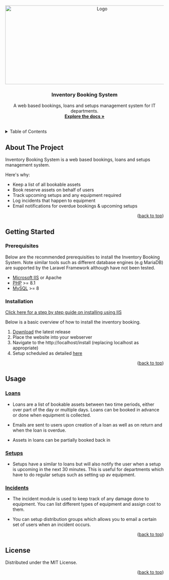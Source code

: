 <a name="readme-top"></a>

<!-- PROJECT LOGO -->
<br />
<div align="center">
  <a href="https://github.com/othneildrew/Best-README-Template">
    <img src="https://github.com/Dragnogd/Inventory-Booking-System/assets/6664974/f351af2c-66e5-41dc-9ea9-aa4bae1926fa" alt="Logo" width="600" height="250">
  </a>

  <h3 align="center">Inventory Booking System</h3>

  <p align="center">
    A web based bookings, loans and setups management system for IT departments.
    <br />
    <a href="https://github.com/Inventory-Booking-System/Inventory-Booking-System/wiki"><strong>Explore the docs »</strong></a>
    <br />
    <br />
    </a>
  </p>
</div>



<!-- TABLE OF CONTENTS -->
<details>
  <summary>Table of Contents</summary>
  <ol>
    <li>
      <a href="#about-the-project">About The Project</a>
    </li>
    <li>
      <a href="#getting-started">Getting Started</a>
      <ul>
        <li><a href="#prerequisites">Prerequisites</a></li>
        <li><a href="#installation">Installation</a></li>
      </ul>
    </li>
    <li><a href="#license">License</a></li>
  </ol>
</details>



<!-- ABOUT THE PROJECT -->
## About The Project

Inventory Booking System is a web based bookings, loans and setups management system.

Here's why:
* Keep a list of all bookable assets
* Book reserve assets on behalf of users
* Track upcoming setups and any equipment required
* Log incidents that happen to equipment
* Email notifications for overdue bookings & upcoming setups

<p align="right">(<a href="#readme-top">back to top</a>)</p>


<!-- GETTING STARTED -->
## Getting Started

### Prerequisites

Below are the recommended prerequisities to install the Inventory Booking System. Note similar tools such as different database engines (e.g MariaDB) are supported by the Laravel Framework although have not been tested.

* [Microsoft IIS](https://www.iis.net/) or Apache
* [PHP](https://windows.php.net/) >= 8.1
* [MySQL](https://www.mysql.com/) >= 8

### Installation

[Click here for a step by step guide on installing using IIS](https://github.com/Dragnogd/Inventory-Booking-System/wiki/Setup-with-IIS)

Below is a basic overview of how to install the inventory booking.

1. [Download](https://github.com/Dragnogd/Inventory-Booking-System/releases/latest) the latest release
2. Place the website into your webserver
4. Navigate to the http://localhost/install (replacing localhost as appropriate)
5. Setup scheduled as detailed [here](https://github.com/Inventory-Booking-System/Inventory-Booking-System/wiki/Create-Scheduled-Tasks)

<p align="right">(<a href="#readme-top">back to top</a>)</p>

<!-- USAGE EXAMPLES -->
## Usage

### [Loans](https://github.com/Inventory-Booking-System/Inventory-Booking-System/wiki/Loans) 

* Loans are a list of bookable assets between two time periods, either over part of the day or multiple days. Loans can be booked in advance or done when equipment is collected.

* Emails are sent to users upon creation of a loan as well as on return and when the loan is overdue.

* Assets in loans can be partially booked back in

### [Setups](https://github.com/Inventory-Booking-System/Inventory-Booking-System/wiki/Setups)

* Setups have a similar to loans but will also notify the user when a setup is upcoming in the next 30 minutes. This is useful for departments which have to do regular setups such as setting up av equipment.

### [Incidents](https://github.com/Inventory-Booking-System/Inventory-Booking-System/wiki/Incidents)

* The incident module is used to keep track of any damage done to equipment. You can list different types of equipment and assign cost to them.

* You can setup distribution groups which allows you to email a certain set of users when an incident occurs.

<p align="right">(<a href="#readme-top">back to top</a>)</p>

<!-- LICENSE -->
## License

Distributed under the MIT License.

<p align="right">(<a href="#readme-top">back to top</a>)</p>
